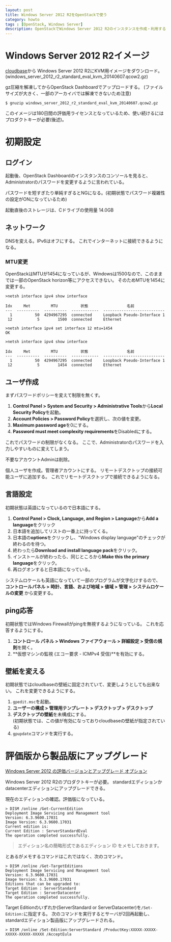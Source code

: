 ```yaml
---
layout: post
title: Windows Server 2012 R2をOpenStackで使う
category: howto
tags : [OpenStack, Windows Server]
description: OpenStackでWindows Server 2012 R2のインスタンスを作成・利用する。
---
```

Windows Server 2012 R2イメージ
====================================
[cloudbase](http://www.cloudbase.it/ws2012r2/)から
Windows Server 2012 R2にKVM用イメージをダウンロード。
(windows_server_2012_r2_standard_eval_kvm_20140607.qcow2.gz)

gz圧縮を解凍してからOpenStack Dashboardでアップロードする。
(ファイルサイズが大きく、一部のアーカイバでは解凍できないため注意)

~~~
$ gnuzip windows_server_2012_r2_standard_eval_kvm_20140607.qcow2.gz
~~~

このイメージは180日間の評価用ライセンスとなっているため、使い続けるにはプロダクトキーが必要(後述)。

初期設定
====================================

ログイン
---------------------------
起動後、OpenStack Dashboardのインスタンスのコンソールを見ると、
Administratorのパスワードを変更するように言われている。

パスワードを短すぎたり単純すぎるとNGになる。(初期状態でパスワード複雑性の設定がONになっているため)

起動直後のストレージは、Cドライブの使用量 14.0GB

ネットワーク
---------------------------
DNSを変える。IPv6はオフにする。
これでインターネットに接続できるようになる。

### MTU変更
OpenStackはMTUが1454になっているが、Windowsは1500なので、このままでは一部のOpenStack horizon等にアクセスできない。
そのためMTUを1454に変更する。

~~~
>netsh interface ipv4 show interface

Idx     Met         MTU          状態                 名前
---  ----------  ----------  ------------  ---------------------------
  1          50  4294967295  connected     Loopback Pseudo-Interface 1
 12           5        1500  connected     Ethernet

>netsh interface ipv4 set interface 12 mtu=1454
OK

>netsh interface ipv4 show interface

Idx     Met         MTU          状態                 名前
---  ----------  ----------  ------------  ---------------------------
  1          50  4294967295  connected     Loopback Pseudo-Interface 1
 12           5        1454  connected     Ethernet
~~~

ユーザ作成
---------------------------
まずパスワードポリシーを変えて制限を無くす。

1. **Control Panel > System and Security > Administrative Tools**から**Local Security Policy**を起動。
2. **Account Policies > Password Policy**を選択し、次の値を変更。
  1. **Maximum password age**を0にする。
  2. **Password must meet complexity requirements**をDisabledにする。

これでパスワードの制限がなくなる。
ここで、Administratorのパスワードを入力しやすいものに変えてしまう。

不要なアカウントAdminは削除。

個人ユーザを作成。管理者アカウントにする。
リモートデスクトップの接続可能ユーザに追加する。
これでリモートデスクトップで接続できるようになる。

言語設定
---------------------------
初期状態は英語になっているので日本語にする。

1. **Control Panel > Clock, Language, and Region > Language**から**Add a language**をクリック
2. 日本語を追加してリストの一番上に持ってくる。
3. 日本語の**options**をクリックし、"Windows display language"のチェックが終わるのを待つ。
4. 終わったら**Download and install language pack**をクリック。
5. インストールが終わったら、同じところから**Make this the primary language**をクリック。
6. 再ログオンすると日本語になっている。

システムロケールも英語になっていて一部のプログラムが文字化けするので、
**コントロールパネル > 時計、言語、および地域 > 値域 > 管理 > システムロケールの変更**
から変更する。

ping応答
---------------------------
初期状態ではWindows Firewallがpingを無視するようになっている。
これを応答するようにする。

1. **コントロール パネル > Windows ファイアウォール > 詳細設定 > 受信の規則**を開く。
2. **仮想マシンの監視 (エコー要求 - ICMPv4 受信)**を有効にする。

壁紙を変える
---------------------------
初期状態ではcloudbaseの壁紙に固定されていて、変更しようとしても出来ない。
これを変更できるようにする。

1. `gpedit.msc`を起動。
2. **ユーザーの構成 > 管理用テンプレート > デスクトップ > デスクトップ**
3. **デスクトップの壁紙**を未構成にする。  
(初期状態では、この値が有効になっておりcloudbaseの壁紙が指定されている)
4. `gpupdate`コマンドを実行する。


評価版から製品版にアップグレード
====================================
[Windows Server 2012 の評価バージョンとアップグレード オプション](https://technet.microsoft.com/ja-jp/library/jj574204.aspx)

Windows Server 2012 R2のプロダクトキーが必要。
standardエディションかdatacenterエディションにアップグレードできる。

現在のエディションの確認。評価版になっている。

~~~
> DISM /online /Get-CurrentEdition
Deployment Image Servicing and Management tool
Version: 6.3.9600.17031
Image Version: 6.3.9600.17031
Current edition is:
Current Edition : ServerStandardEval
The operation completed successfully.
~~~

> エディション名の簡略形式であるエディション ID をメモしておきます。

とあるがメモするコマンドはこれではなく、次のコマンド。

~~~
> DISM /online /Get-TargetEditions
Deployment Image Servicing and Management tool
Version: 6.3.9600.17031
Image Version: 6.3.9600.17031
Editions that can be upgraded to:
Target Edition : ServerStandard
Target Edition : ServerDatacenter
The operation completed successfully.
~~~

Target Editionのいずれか(ServerStandard or ServerDatacenter)を`/Set-Edition:`に指定する。
次のコマンドを実行するとサーバが2回再起動し、standardエディション製品版にアップグレードされる。

~~~
> DISM /online /Set-Edition:ServerStandard /ProductKey:XXXXX-XXXXX-XXXXX-XXXXX-XXXXX /AcceptEula
~~~

